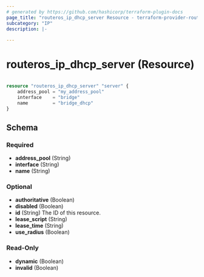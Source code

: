 ```yaml
---
# generated by https://github.com/hashicorp/terraform-plugin-docs
page_title: "routeros_ip_dhcp_server Resource - terraform-provider-routeros"
subcategory: "IP"
description: |-
  
---
```


# routeros_ip_dhcp_server (Resource)

```terraform

resource "routeros_ip_dhcp_server" "server" {
    address_pool = "my_address_pool"
    interface    = "bridge"
    name         = "bridge_dhcp"
}
```


<!-- schema generated by tfplugindocs -->
## Schema

### Required

- **address_pool** (String)
- **interface** (String)
- **name** (String)

### Optional

- **authoritative** (Boolean)
- **disabled** (Boolean)
- **id** (String) The ID of this resource.
- **lease_script** (String)
- **lease_time** (String)
- **use_radius** (Boolean)

### Read-Only

- **dynamic** (Boolean)
- **invalid** (Boolean)


